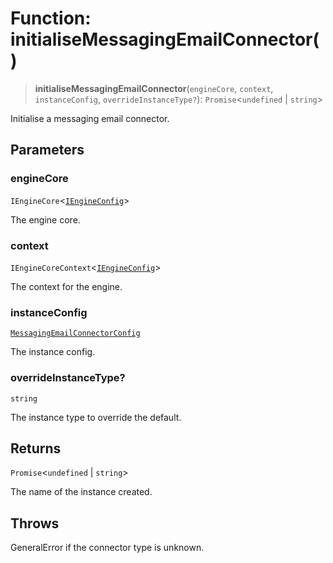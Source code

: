 # Function: initialiseMessagingEmailConnector()

> **initialiseMessagingEmailConnector**(`engineCore`, `context`, `instanceConfig`, `overrideInstanceType?`): `Promise`\<`undefined` \| `string`\>

Initialise a messaging email connector.

## Parameters

### engineCore

`IEngineCore`\<[`IEngineConfig`](../interfaces/IEngineConfig.md)\>

The engine core.

### context

`IEngineCoreContext`\<[`IEngineConfig`](../interfaces/IEngineConfig.md)\>

The context for the engine.

### instanceConfig

[`MessagingEmailConnectorConfig`](../type-aliases/MessagingEmailConnectorConfig.md)

The instance config.

### overrideInstanceType?

`string`

The instance type to override the default.

## Returns

`Promise`\<`undefined` \| `string`\>

The name of the instance created.

## Throws

GeneralError if the connector type is unknown.
